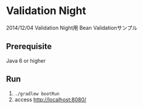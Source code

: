 Validation Night
================

2014/12/04 Validation Night用 Bean Validationサンプル

## Prerequisite

Java 6 or higher

## Run

1. ```./gradlew bootRun```
1. access [http://localhost:8080/](http://localhost:8080/)
